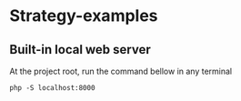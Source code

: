 # Strategy-examples

## Built-in local web server

At the project root, run the command bellow in any terminal
```
php -S localhost:8000
```
